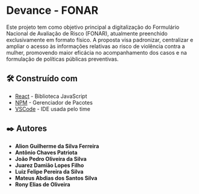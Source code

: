 # Devance - FONAR
Este projeto tem como objetivo principal a digitalização do Formulário Nacional de Avaliação de Risco (FONAR), atualmente preenchido exclusivamente em formato físico. A proposta visa padronizar, centralizar e ampliar o acesso às informações relativas ao risco de violência contra a mulher, promovendo maior eficácia no acompanhamento dos casos e na formulação de políticas públicas preventivas.


## 🛠️ Construído com

* [React](https://code.visualstudio.com/) - Biblioteca JavaScript
* [NPM](https://npmjs.com/) - Gerenciador de Pacotes
* [VSCode](https://code.visualstudio.com/) - IDE usada pelo time

## ✒️ Autores

* **Alion Guilherme da Silva Ferreira** 
* **Antônio Chaves Patriota**
* **João Pedro Oliveira da Silva**
* **Juarez Damião Lopes Filho** 
* **Luiz Felipe Pereira da Silva**
* **Mateus Abdias dos Santos Silva**
* **Rony Elias de Oliveira**
